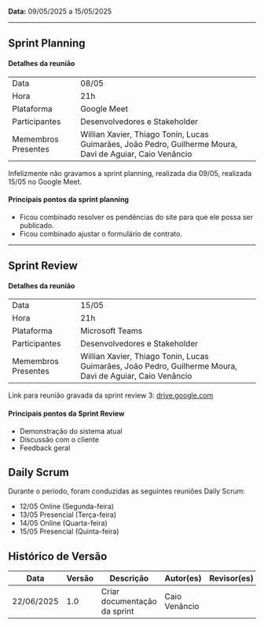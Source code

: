 **Data:** 09/05/2025 a 15/05/2025

---
## Sprint Planning

#### Detalhes da reunião

|                     |                                                                                                           |
|---------------------|-----------------------------------------------------------------------------------------------------------|
| Data                | 08/05                                                                                                     |
| Hora                | 21h                                                                                                       |
| Plataforma          | Google Meet                                                                                               |
| Participantes       | Desenvolvedores e Stakeholder                                                                             |
| Memembros Presentes | Willian Xavier, Thiago Tonin, Lucas Guimarães, João Pedro, Guilherme Moura, Davi de Aguiar, Caio Venâncio |

Infelizmente não gravamos a sprint planning, realizada dia 09/05, realizada 15/05 no Google Meet.

#### Principais pontos da sprint planning
- Ficou combinado resolver os pendências do site para que ele possa ser publicado.
- Ficou combinado ajustar o formulário de contrato.

---
## Sprint Review

#### Detalhes da reunião
|                     |                                                                                                           |
|---------------------|-----------------------------------------------------------------------------------------------------------|
| Data                | 15/05                                                                                                     |
| Hora                | 21h                                                                                                       |
| Plataforma          | Microsoft Teams                                                                                           |
| Participantes       | Desenvolvedores e Stakeholder                                                                             |
| Memembros Presentes | Willian Xavier, Thiago Tonin, Lucas Guimarães, João Pedro, Guilherme Moura, Davi de Aguiar, Caio Venâncio |

Link para reunião gravada da sprint review 3: [drive.google.com](https://drive.google.com/file/d/1U4kxCRZjAf5gaPbFevsefQ-aGohixssS/view?usp=sharing)

#### Principais pontos da Sprint Review
- Demonstração do sistema atual
- Discussão com o cliente
- Feedback geral 


## Daily Scrum
Durante o período, foram conduzidas as seguintes reuniões Daily Scrum:<br>
- 12/05 Online (Segunda-feira) <br>
- 13/05 Presencial (Terça-feira) <br>
- 14/05 Online (Quarta-feira) <br>
- 15/05 Presencial (Quinta-feira) <br>

## Histórico de Versão

| Data       | Versão | Descrição                                                                 | Autor(es)         | Revisor(es)        |
|------------|--------|---------------------------------------------------------------------------|-------------------|--------------------|
| 22/06/2025 | 1.0    | Criar documentação da sprint                                              |  Caio Venâncio    |                    |